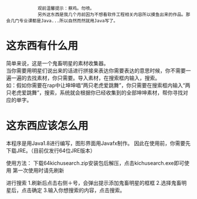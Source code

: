                 观前温馨提示：蔡鸡。勿喷。
                另外这东西是我几个月前因为不想看软件工程相关内容所以摸鱼出来的作品。那会几门专业课都是Java...所以自然而然就用Java写了。

这东西有什么用
===
简单来说，这是一个鬼畜明星的素材收集器。<br>
当你需要用明星们说出来的话进行拼接来表达你需要表达的意思时候，你不需要一遍一遍的去找素材，你只需要。导入素材，在搜索框内输入，搜索。<br>
如：假如你需要在rap中让坤坤唱“两只老虎爱跳舞”，你只需要在搜索框内输入“两只老虎爱跳舞”，搜索，系统就会根据你已经收集到的全部坤坤素材，帮你寻找对应的单字。<br>

这东西应该怎么用
===
本程序是用Java1.8进行编写，图形界面用Javafx制作。
因此在使用前，你需要先下载JRE。（目前仅发行64位JRE版本）


使用方法：
下载64kichusearch.zip安装包后解压，点击kichusearch.exe即可使用
第一次使用时请先刷新

进行搜索
1.刷新后点击右侧＋号，会弹出提示添加鬼畜明星的框框
2.选择鬼畜明星后，点击确定
3.输入你想搜索的内容，点击搜索。
